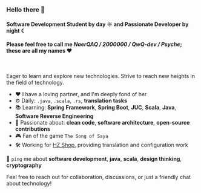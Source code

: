 ### Hello there 👋

#### Software Development Student by day ☼ and Passionate Developer by night ☾
#### Please feel free to call me *NaerQAQ / 2000000 / QwQ-dev / Psyche*; these are all my names ❤︎

<br>

Eager to learn and explore new technologies. Strive to reach new heights in the field of technology.

- ❤️  I have a loving partner, and I'm deeply fond of her
- ⚙️  Daily: `.java`, `.scala`, `.rs`, **translation tasks**
- 📚  Learning: **Spring Framework**, **Spring Boot**, **JUC**, **Scala**, **Java**, **Software Reverse Engineering**
- 💅  Passionate about: **clean code**, **software architecture**, **open-source contributions**
- 🎮  Fan of the game `The Song of Saya`
- 🛠️  Working for [HZ Shop](https://hzmod.ooo/), providing translation and configuration work

💬 `ping` me about **software development**, **java**, **scala**, **design thinking**, **cryptography**

Feel free to reach out for collaboration, discussions, or just a friendly chat about technology!
